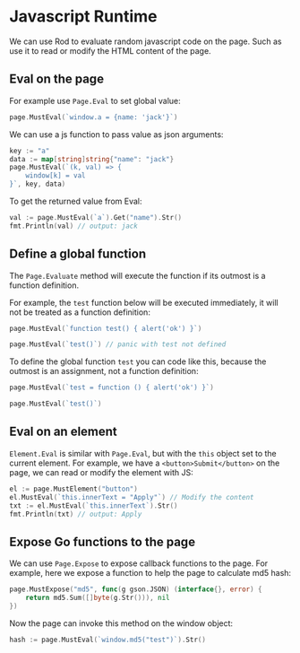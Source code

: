 # Javascript Runtime

We can use Rod to evaluate random javascript code on the page. Such as use it to read or modify the HTML content of the page.

## Eval on the page

For example use `Page.Eval` to set global value:

```go
page.MustEval(`window.a = {name: 'jack'}`)
```

We can use a js function to pass value as json arguments:

```go
key := "a"
data := map[string]string{"name": "jack"}
page.MustEval(`(k, val) => {
    window[k] = val
}`, key, data)
```

To get the returned value from Eval:

```go
val := page.MustEval(`a`).Get("name").Str()
fmt.Println(val) // output: jack
```

## Define a global function

The `Page.Evaluate` method will execute the function if its outmost is a function definition.

For example, the `test` function below will be executed immediately, it will not be treated as a function definition:

```go
page.MustEval(`function test() { alert('ok') }`)

page.MustEval(`test()`) // panic with test not defined
```

To define the global function `test` you can code like this, because the outmost is an assignment, not a function definition:

```go
page.MustEval(`test = function () { alert('ok') }`)

page.MustEval(`test()`)
```

## Eval on an element

`Element.Eval` is similar with `Page.Eval`, but with the `this` object set to the current element.
For example, we have a `<button>Submit</button>` on the page, we can read or modify the element with JS:

```go
el := page.MustElement("button")
el.MustEval(`this.innerText = "Apply"`) // Modify the content
txt := el.MustEval(`this.innerText`).Str()
fmt.Println(txt) // output: Apply
```

## Expose Go functions to the page

We can use `Page.Expose` to expose callback functions to the page. For example, here we expose a function to help the page to
calculate md5 hash:

```go
page.MustExpose("md5", func(g gson.JSON) (interface{}, error) {
    return md5.Sum([]byte(g.Str())), nil
})
```

Now the page can invoke this method on the window object:

```go
hash := page.MustEval(`window.md5("test")`).Str()
```

